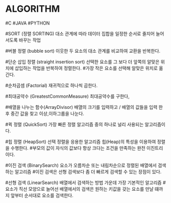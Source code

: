 # ALGORITHM

#C #JAVA #PYTHON

#SORT (정렬 SORTING) 대소 관계에 따라 데이터 집합을 일정한 순서로 줄지어 늘어서도록 바꾸는 작업

#버블 정렬 (bubble sort) 이웃한 두 요소의 대소 관계를 비교하여 교환을 반복한다.

#단순 삽입 정렬 (straight insertion sort) 선택한 요소를 그 보다 더 앞쪽의 알맞은 위치에 삽입하는 작업을 반복하여 정렬한다.
#가장 작은 요소를 선택해 알맞은 위치로 옮긴다.

#순차곱셈 (Factorial) 재귀적으로 하나씩 곱한다.

#최대공약수 (GreatestCommonMeasure) 최대공약수를 구한다,

#배열을 나누는 함수(ArrayDivisor) 배열의 크기를 입력하고 / 배열의 값들을 입력 한 후 중간 값을 찾고 이상,이하그룹을 나눈다.

#퀵 정렬 (QuickSort) 가장 빠른 정렬 알고리즘 중의 하나로 널리 사용되는 알고리즘이다.

#힙 정렬 (HeapSort) 선택 정렬을 응용한 알고리즘 힙(Heap)의 특성을 이용하여 정렬을 수행한다.
                    #부모의 값이 자식의 값보다 항상 크다는 조건을 만족하는 완전 이진트리이다.

#이진 검색 (BinarySearch) 요소가 오름차순 또는 내림차순으로 정렬된 배열에서 검색하는 알고리즘 
                          #이진 검색은 선형 검색보다 좀 더 빠르게 검색할 수 있는 장점이 있다.

#선형 검색 (LinearSearch) 배열에서 검색하는 방법 가운데 가장 기본적인 알고리즘
                        #요소가 직선 모양으로 늘어선 배열에서의 검색은 원하는 키값을 갖는 요소를 만날 떄까지 앞부터 순서대로 요소를 검색한다.
                        
